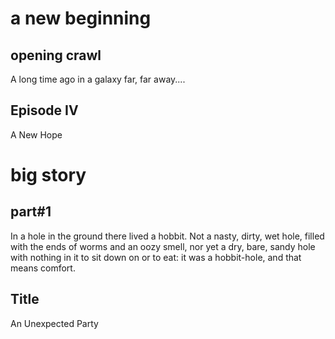 # a new beginning
## opening crawl
A long time ago in a galaxy far, far away....

## Episode IV
A New Hope

# big story
## part#1
In a hole in the ground there lived a hobbit. Not a nasty, dirty, wet hole, filled with the
ends of worms and an oozy smell, nor yet a dry, bare, sandy hole with nothing in it to sit down
on or to eat: it was a hobbit-hole, and that means comfort.

## Title
An Unexpected Party

